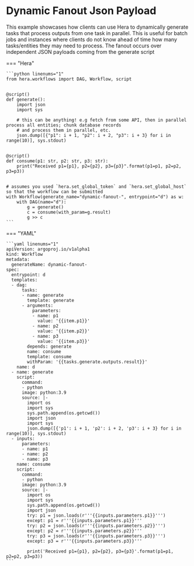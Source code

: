 # Dynamic Fanout Json Payload



This example showcases how clients can use Hera to dynamically generate tasks that process outputs from one task in
parallel. This is useful for batch jobs and instances where clients do not know ahead of time how many tasks/entities
they may need to process. The fanout occurs over independent JSON payloads coming from the generate script


=== "Hera"

    ```python linenums="1"
    from hera.workflows import DAG, Workflow, script


    @script()
    def generate():
        import json
        import sys

        # this can be anything! e.g fetch from some API, then in parallel process all entities; chunk database records
        # and process them in parallel, etc.
        json.dump([{"p1": i + 1, "p2": i + 2, "p3": i + 3} for i in range(10)], sys.stdout)


    @script()
    def consume(p1: str, p2: str, p3: str):
        print("Received p1={p1}, p2={p2}, p3={p3}".format(p1=p1, p2=p2, p3=p3))


    # assumes you used `hera.set_global_token` and `hera.set_global_host` so that the workflow can be submitted
    with Workflow(generate_name="dynamic-fanout-", entrypoint="d") as w:
        with DAG(name="d"):
            g = generate()
            c = consume(with_param=g.result)
            g >> c
    ```

=== "YAML"

    ```yaml linenums="1"
    apiVersion: argoproj.io/v1alpha1
    kind: Workflow
    metadata:
      generateName: dynamic-fanout-
    spec:
      entrypoint: d
      templates:
      - dag:
          tasks:
          - name: generate
            template: generate
          - arguments:
              parameters:
              - name: p1
                value: '{{item.p1}}'
              - name: p2
                value: '{{item.p2}}'
              - name: p3
                value: '{{item.p3}}'
            depends: generate
            name: consume
            template: consume
            withParam: '{{tasks.generate.outputs.result}}'
        name: d
      - name: generate
        script:
          command:
          - python
          image: python:3.9
          source: |-
            import os
            import sys
            sys.path.append(os.getcwd())
            import json
            import sys
            json.dump([{'p1': i + 1, 'p2': i + 2, 'p3': i + 3} for i in range(10)], sys.stdout)
      - inputs:
          parameters:
          - name: p1
          - name: p2
          - name: p3
        name: consume
        script:
          command:
          - python
          image: python:3.9
          source: |-
            import os
            import sys
            sys.path.append(os.getcwd())
            import json
            try: p1 = json.loads(r'''{{inputs.parameters.p1}}''')
            except: p1 = r'''{{inputs.parameters.p1}}'''
            try: p2 = json.loads(r'''{{inputs.parameters.p2}}''')
            except: p2 = r'''{{inputs.parameters.p2}}'''
            try: p3 = json.loads(r'''{{inputs.parameters.p3}}''')
            except: p3 = r'''{{inputs.parameters.p3}}'''

            print('Received p1={p1}, p2={p2}, p3={p3}'.format(p1=p1, p2=p2, p3=p3))
    ```

